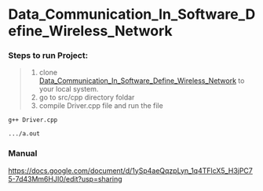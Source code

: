 # Data_Communication_In_Software_Define_Wireless_Network
### Steps to run Project:
>1. clone [Data_Communication_In_Software_Define_Wireless_Network](https://github.com/prakashupes/Data_Communication_In_Software_Define_Wireless_Network.git) to your local system.
>2. go to src/cpp directory foldar
>3. compile Driver.cpp file and run the file 
```
g++ Driver.cpp
```
```
.../a.out
```
### Manual
https://docs.google.com/document/d/1ySp4aeQqzpLyn_1q4TFlcX5_H3jPC75-7d43Mm6HJI0/edit?usp=sharing
